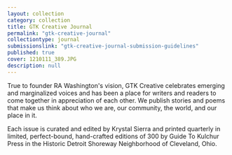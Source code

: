 ```yaml
---
layout: collection
category: collection
title: GTK Creative Journal
permalink: "gtk-creative-journal"
collectiontype: journal
submissionslink: "gtk-creative-journal-submission-guidelines"
published: true
cover: 1210111_389.JPG
description: null
---
```







True to founder RA Washington's vision, GTK Creative celebrates emerging and marginalized voices and has been a place for writers and readers to come together in appreciation of each other. We publish stories and poems that make us think about who we are, our community, the world, and our place in it.

Each issue is curated and edited by Krystal Sierra and printed quarterly in limited, perfect-bound, hand-crafted editions of 300 by Guide To Kulchur Press in the Historic Detroit Shoreway Neighborhood of Cleveland, Ohio.
